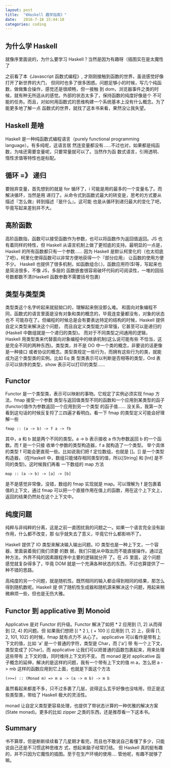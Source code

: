 ```yaml
---
layout: post
title:  "《Haskell 趣学指南》"
date:   2016-7-18 15:44:10
categories: coding
---
```


## 为什么学 Haskell
就像序里面说的，为什么要学习 Haskell？当然是因为有趣呀（插图实在是太魔性了

之前看了本《Javascript 函数式编程》, 才刚刚接触到函数的世界，虽说感觉好像打开了新世界的大门，
但同时也多了很多困惑。问题足够小的时候，写几个纯函数，做做集合操作，感觉还是很顺畅，但一接触
到 dom，浏览器事件之类的时候，就有种无所适从的感觉。外部的状态太多了，保持函数的纯度好像是个
不可能的任务。而且，对如何用函数式的思维构建一个系统基本上没有什么概念。为了能更多地了解一点
函数式的世界，就找了这本书来看，果然没让我失望。

## Haskell 是啥
Haskell 是一种纯函数式编程语言（purely functional programming language）。有多纯呢，这语言居
然连变量都没有......不过也对，如果都是纯函数，为啥还需要变量呢，只要常量就可以了。当然作为函
数式语言，引用透明、惰性求值等特性也是标配。

## 循环 =》 递归
要抛弃变量，首先想到的就是 for 循环了，i 可能是用的最多的一个变量名了。而解决循环，当然是用
递归了。从命令式到函数式最大的转变是，思考的方式要从描述『怎么做』转到描述『是什么』。这可能
也是从循环到递归最大的变化了吧，毕竟写起来差别并不大。

## 高阶函数
高阶函数指，函数可以接受函数作为参数，也可以将函数作为返回值返回。JS 也有着同样的特性，但
Haskell 从语言机制上做了更彻底的支持。最明显的一点是，Haskell 的所有函数都只有一个参数......
因为 Haskell 是默认柯里化的（也太彻底了吧）。柯里化使得函数可以非常方便地获得一个『部分应用』
让函数的使用方便不少。
Haskell 也提供了很多机制，如函数组合(.)，函数应用符($)等，写起来也是简洁很多，不像 JS，多层的
函数嵌套很容易破坏代码的可阅读性，一堆的园括号数都数不清(Haskell 函数参数不需要括号包裹)

## 类型与类型类
类型类这个名字听起来就挺拗口的，理解起来倒没那么难。
和面向对象编程不同，函数式的语言里面是没有对象和类的概念的，毕竟连变量都没有，对象的状态也不
可能存在了。但编程的时候总是会有要表达特定的结构的时候，Haskell 提供自定义类型来解决这个问题，
而且自定义类型能力非常强，它甚至可以是递归的(Haskell 中数组就是一个递归的类型)。
而对于不同类型之间通用的逻辑，Haskell 用类型类来代替面向对象编程中的继承机制(这么说可能有些
不恰当，这是完全不同的两种东西)。类型类，并不是 OO 中一个类的概念，非要说的话更像是一种接口
或者协议的概念。类型类规定一些行为，而拥有这些行为的类，就能成为这个类型类的实例。比如 Eq 类
型类表示可以判断是否相等的类型，Ord 表示可以排序的类型，show 表示可以打印的类型......

## Functor
Functor 是一个类型类，表示可以映射的事物。它规定了实例必须实现 fmap 方法，fmap 接受一个参数
类型与返回值类型不同的函数和一个应用到某类型的函子(functor)值作为参数返回一个应用到另一个类型
的函子值......
没关系，我第一次看到这句话的时候反复捋了三四遍才看明白。看一下 fmap 的类型定义可能会好理解一些

    fmap :: (a -> b) -> f a -> fb

其中，a 和 b 就是两个不同的类型。a -> b 表示接收 a 作为参数返回 b 的一个函数。而 f 是一个只接
收单个参数的类型构造器，f a 就构造了一个类型。
举个具体的类型 f 可能会更直观一些。比如说我们把 f 定位数组，也就是 []。[] 是一个类型构造器，
(在Haskell 中，数组只能储存相同类型的值，所以[String] 和 [Int] 是不同的类型)。这时候我们再看
一下数组的 map 方法

    map :: (a -> b) -> [a] -> [b]

是不是感觉非常像，没错，数组的 fmap 实现就是 map。可以理解为 f 是包裹着值的上下文，通过 fmap
可以把一个直接作用在值上的函数，用在这个上下文上，返回的结果仍然处在这个上下文中。

## 纯度问题
纯粹与非纯粹的分离，这是之前一直困扰我的问题之一。如果一个语言完全没有副作用，什么都不改变，那
似乎就失去了意义，毕竟它什么都影响不了。

Haskell 提供了 IO 类型来解决输入输出问题。IO 类型也是一种上下文，一个容器，里面装着我们我们须要
的数 据，我们只能从中取出而不能直接操作。通过这种方法，外界不纯的因素跟程序中主要的逻辑就分开
了。在 JS 里面，这个问题感觉就复杂得多了，毕竟 DOM 就是一个充满各种状态的东西，不过也算提供了一
种不错的思路。

高纯度的另一个问题，就是随机性。既然相同的输入都会得到相同的结果，那怎么得到随机数呢。Haskell 提
供了随机性生成器和随机源来解决这个问题，用起来稍微麻烦一些，但也是无伤大雅。

## Functor 到 applicative 到 Monoid
Applicative 是对 Functor 的升级。Functor 解决了如把 * 2 应用到 [1, 2] 从而得到 [2, 4] 的问题。但
如果我们想把 [( * 2 ), ( + 100 )] 应用到 [1, 2] 上，获得 [1, 2, 101, 102] 的时候，fmap 就有点力不
从心了。
applicative 可以看作是带有上下文的值，比如 'a' 是一个普通的字符，类型是 Char，而 ['a'] 带
有一个上下文，类型变成了 [Char]，而 applicative 让我们可以把普通的函数包裹起来，用来处理这些带有
上下文的值，同时维持上下文的不变。
而 monad 是对 applicative 函子概念的延伸，解决的是这样的问题，我有一个带有上下文的值 m a，怎么把
a -> mb 这样的函数应用到它上面，也就是下面这个方法

    (>>=) :: (Monad m) => m a -> (a -> m b) -> m b

虽然看起来都差不多，只不过多裹了几层，说得这么玄乎好像也没啥用，但正是这些类型类，带给了 Haskell
极大的灵活性。

monad 让自定义类型更容易处理，也提供了带状态计算的一种优雅的解决方案(State monad)。更多的比如 zipper
之类的东西，还是推荐看一下这本书。

## Summary
书不算厚，但是断断续续看了几星期才看完，而且也不敢说自己看懂了多少，只能说自己还是不习惯这种思维方
式，想起来脑子经常打结。
但 Haskell 真的挺有趣的，并不只因为它魔性的插图。至于在生产环境的使用.... 管他呢，有趣不就够了嘛。
